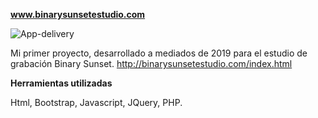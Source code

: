 **www.binarysunsetestudio.com**

![App-delivery](http://binarysunsetestudio.com/ext_img/binarysunset.PNG)

Mi primer proyecto, desarrollado a mediados de 2019 para el estudio de grabación Binary Sunset. 
http://binarysunsetestudio.com/index.html

**Herramientas utilizadas**

Html, Bootstrap, Javascript, JQuery, PHP.

